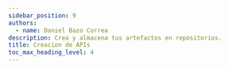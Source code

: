 ```yaml
---
sidebar_position: 9
authors:
  - name: Daniel Bazo Correa
description: Crea y almacena tus artefactos en repositorios.
title: Creacion de APIs
toc_max_heading_level: 4
---
```


